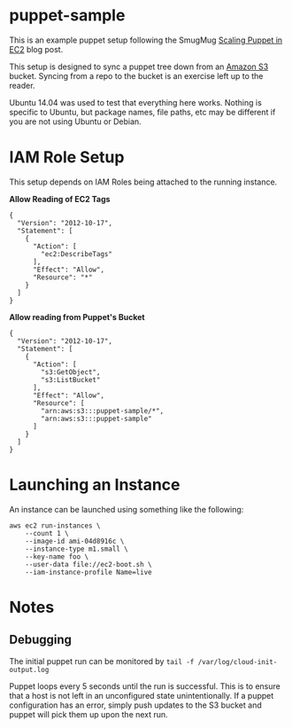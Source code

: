 puppet-sample
=============

This is an example puppet setup following the SmugMug [Scaling Puppet in EC2](http://sorcery.smugmug.com/2013/01/14/scaling-puppet-in-ec2/) blog post.

This setup is designed to sync a puppet tree down from an [Amazon S3](http://aws.amazon.com/s3/) bucket.  Syncing from a repo to the bucket is an exercise left up to the reader.

Ubuntu 14.04 was used to test that everything here works.  Nothing is specific to Ubuntu, but package names, file paths, etc may be different if you are not using Ubuntu or Debian.

# IAM Role Setup
This setup depends on IAM Roles being attached to the running instance.

**Allow Reading of EC2 Tags**

```
{
  "Version": "2012-10-17",
  "Statement": [
    {
      "Action": [
        "ec2:DescribeTags"
      ],
      "Effect": "Allow",
      "Resource": "*"
    }
  ]
}
```

**Allow reading from Puppet's Bucket**
```
{
  "Version": "2012-10-17",
  "Statement": [
    {
      "Action": [
        "s3:GetObject",
        "s3:ListBucket"
      ],
      "Effect": "Allow",
      "Resource": [
        "arn:aws:s3:::puppet-sample/*",
        "arn:aws:s3:::puppet-sample"
      ]
    }
  ]
}
```

# Launching an Instance
An instance can be launched using something like the following:
```
aws ec2 run-instances \
    --count 1 \
    --image-id ami-04d8916c \
    --instance-type m1.small \
    --key-name foo \
    --user-data file://ec2-boot.sh \
    --iam-instance-profile Name=live
```

# Notes
## Debugging
The initial puppet run can be monitored by `tail -f /var/log/cloud-init-output.log`

Puppet loops every 5 seconds until the run is successful. This is to ensure that a host is not left in an unconfigured state unintentionally.  If a puppet configuration has an error, simply push updates to the S3 bucket and puppet will pick them up upon the next run.

